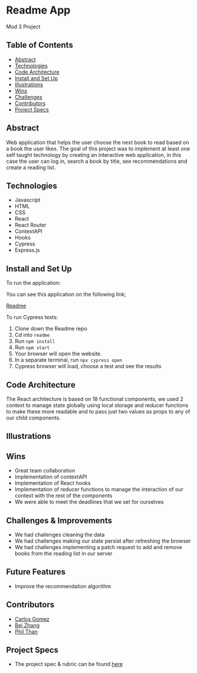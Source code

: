 # Readme App

Mod 3 Project

## Table of Contents

- [Abstract](https://www.notion.so/Readme-md-033c5db170ef438f9323768888e58ee8)
- [Technologies](https://www.notion.so/Readme-md-033c5db170ef438f9323768888e58ee8)
- [Code Architecture](https://www.notion.so/Readme-md-033c5db170ef438f9323768888e58ee8)
- [Install and Set Up](https://www.notion.so/Readme-md-033c5db170ef438f9323768888e58ee8)
- [Illustrations](https://www.notion.so/Readme-md-033c5db170ef438f9323768888e58ee8)
- [Wins](https://www.notion.so/Readme-md-033c5db170ef438f9323768888e58ee8)
- [Challenges](https://www.notion.so/Readme-md-033c5db170ef438f9323768888e58ee8)
- [Contributors](https://www.notion.so/Readme-md-033c5db170ef438f9323768888e58ee8)
- [Project Specs](https://www.notion.so/Readme-md-033c5db170ef438f9323768888e58ee8)

## Abstract

Web application that helps the user choose the next book to read based on a book the user likes.
The goal of this project was to implement at least one self taught technology by creating an interactive web application, in this case the user can log in, search a book by title, see recommendations and create a reading list.

## Technologies

- Javascript
- HTML
- CSS
- React
- React Router
- ContextAPI
- Hooks
- Cypress
- Express.js

## Install and Set Up

To run the application:

You can see this application on the following link;

[Readme](https://readme-2107.herokuapp.com/)

To run Cypress tests:

1. Clone down the Readme repo
2. Cd into `readme`
3. Run `npm install`
4. Run `npm start`
5. Your browser will open the website.
6. In a separate terminal, run `npx cypress open`
7. Cypress browser will load, choose a test and see the results


## Code Architecture

The React architecture is based on 18 functional components, we used 2 context to manage state globally using local storage and reducer functions to make these more readable and to pass just two values as props to any of our child components.

## Illustrations

## Wins

- Great team collaboration
- Implementation of contextAPI
- Implementation of React hooks 
- Implementation of reducer functions to manage the interaction of our context with the rest of the components
- We were able to meet the deadlines that we set for ourselves

## Challenges & Improvements

- We had challenges cleaning the data
- We had challenges making our state persist after refreshing the browser
- We had challenges implementing a patch request to add and remove books from the reading list in our server

## Future Features

- Improve the recommendation algorithm 

## Contributors

- [Carlos Gomez](https://github.com/karmacarlos)
- [Bei Zhang](https://github.com/beizy)
- [Phil Than](https://github.com/pthan1)

## Project Specs

- The project spec & rubric can be found [here](https://frontend.turing.edu/projects/module-3/stretch.html)
